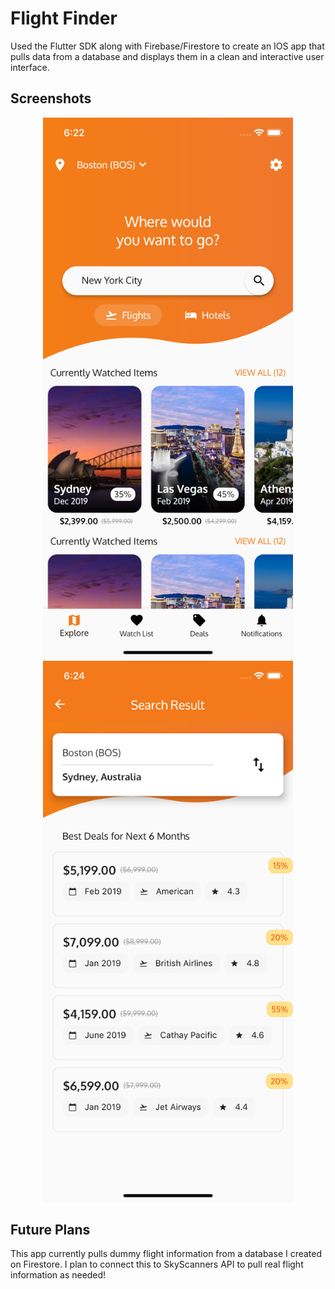 # Flight Finder

Used the Flutter SDK along with Firebase/Firestore to create an IOS app that
pulls data from a database and displays them in a clean and interactive user
interface.

## Screenshots

<p align="center">
  <img src="screenshots/homescreen.png" width="400">
  <img src="screenshots/search_results.png" width="400">
</p>

## Future Plans

<p>This app currently pulls dummy flight information from a database I created on Firestore. I plan to connect this to SkyScanners API to pull real flight information as needed!</p>

